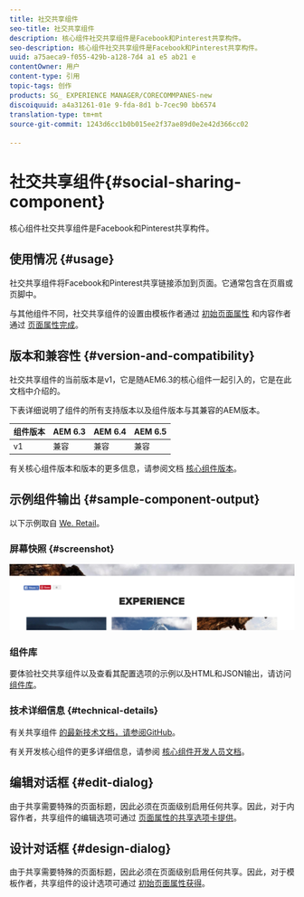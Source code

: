 ```yaml
---
title: 社交共享组件
seo-title: 社交共享组件
description: 核心组件社交共享组件是Facebook和Pinterest共享构件。
seo-description: 核心组件社交共享组件是Facebook和Pinterest共享构件。
uuid: a75aeca9-f055-429b-a128-7d4 a1 e5 ab21 e
contentOwner: 用户
content-type: 引用
topic-tags: 创作
products: SG_ EXPERIENCE MANAGER/CORECOMMPANES-new
discoiquuid: a4a31261-01e 9-fda-8d1 b-7cec90 bb6574
translation-type: tm+mt
source-git-commit: 1243d6cc1b0b015ee2f37ae89d0e2e42d366cc02

---
```



# 社交共享组件{#social-sharing-component}

核心组件社交共享组件是Facebook和Pinterest共享构件。

## 使用情况 {#usage}

社交共享组件将Facebook和Pinterest共享链接添加到页面。它通常包含在页眉或页脚中。

与其他组件不同，社交共享组件的设置由模板作者通过 [初始页面属性](https://helpx.adobe.com/experience-manager/6-5/sites/authoring/using/templates.html) 和内容作者通过 [页面属性完成](https://helpx.adobe.com/experience-manager/6-5/sites/authoring/using/editing-page-properties.html)。

## 版本和兼容性 {#version-and-compatibility}

社交共享组件的当前版本是v1，它是随AEM6.3的核心组件一起引入的，它是在此文档中介绍的。

下表详细说明了组件的所有支持版本以及组件版本与其兼容的AEM版本。

| 组件版本 | AEM 6.3 | AEM 6.4 | AEM 6.5 |
|--- |--- |--- |--- |
| v1 | 兼容 | 兼容 | 兼容 |


有关核心组件版本和版本的更多信息，请参阅文档 [核心组件版本](versions.md)。

## 示例组件输出 {#sample-component-output}

以下示例取自 [We. Retail](https://helpx.adobe.com/experience-manager/6-5/sites/developing/using/we-retail.html)。

### 屏幕快照 {#screenshot}

![](assets/chlimage_1-6.png)

### 组件库

要体验社交共享组件以及查看其配置选项的示例以及HTML和JSON输出，请访问 [组件库](http://opensource.adobe.com/aem-core-wcm-components/library/social-sharing.html)。

### 技术详细信息 {#technical-details}

有关共享组件 [的最新技术文档，请参阅GitHub](https://github.com/adobe/aem-core-wcm-components/blob/master/content/src/content/jcr_root/apps/core/wcm/components/sharing/v1/sharing)。

有关开发核心组件的更多详细信息，请参阅 [核心组件开发人员文档](developing.md)。

## 编辑对话框 {#edit-dialog}

由于共享需要特殊的页面标题，因此必须在页面级别启用任何共享。因此，对于内容作者，共享组件的编辑选项可通过 [页面属性的共享选项卡提供](https://helpx.adobe.com/experience-manager/6-5/sites/authoring/using/editing-page-properties.html)。

## 设计对话框 {#design-dialog}

由于共享需要特殊的页面标题，因此必须在页面级别启用任何共享。因此，对于模板作者，共享组件的设计选项可通过 [初始页面属性获得](https://helpx.adobe.com/experience-manager/6-5/sites/authoring/using/templates.html)。